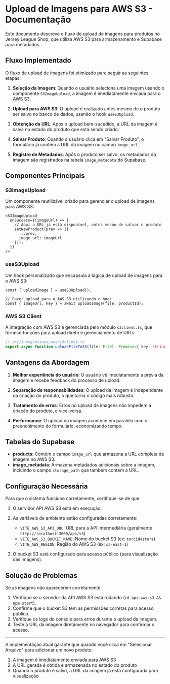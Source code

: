 # Upload de Imagens para AWS S3 - Documentação

Este documento descreve o fluxo de upload de imagens para produtos no Jersey League Shop, que utiliza AWS S3 para armazenamento e Supabase para metadados.

## Fluxo Implementado

O fluxo de upload de imagens foi otimizado para seguir as seguintes etapas:

1. **Seleção da Imagem**: Quando o usuário seleciona uma imagem usando o componente `S3ImageUpload`, a imagem é imediatamente enviada para o AWS S3.

2. **Upload para AWS S3**: O upload é realizado antes mesmo de o produto ser salvo no banco de dados, usando o hook `useS3Upload`.

3. **Obtenção da URL**: Após o upload bem-sucedido, a URL da imagem é salva no estado do produto que está sendo criado.

4. **Salvar Produto**: Quando o usuário clica em "Salvar Produto", o formulário já contém a URL da imagem no campo `image_url`.

5. **Registro de Metadados**: Após o produto ser salvo, os metadados da imagem são registrados na tabela `image_metadata` do Supabase.

## Componentes Principais

### S3ImageUpload

Um componente reutilizável criado para gerenciar o upload de imagens para AWS S3:

```tsx
<S3ImageUpload 
  onSuccess={(imageUrl) => {
    // Aqui a URL já está disponível, antes mesmo de salvar o produto
    setNewProduct(prev => ({
      ...prev,
      image_url: imageUrl
    }));
  }}
/>
```

### useS3Upload

Um hook personalizado que encapsula a lógica de upload de imagens para o AWS S3:

```tsx
const { uploadImage } = useS3Upload();

// Fazer upload para o AWS S3 utilizando o hook
const { imageUrl, key } = await uploadImage(file, productId);
```

### AWS S3 Client

A integração com AWS S3 é gerenciada pelo módulo `s3client.ts`, que fornece funções para upload direto e gerenciamento de URLs:

```typescript
// src/integrations/aws/s3client.ts
export async function uploadFileToS3(file: File): Promise<{ key: string; url: string }> { ... }
```

## Vantagens da Abordagem

1. **Melhor experiência do usuário**: O usuário vê imediatamente a prévia da imagem e recebe feedback do processo de upload.

2. **Separação de responsabilidades**: O upload da imagem é independente da criação do produto, o que torna o código mais robusto.

3. **Tratamento de erros**: Erros no upload de imagens não impedem a criação do produto, e vice-versa.

4. **Performance**: O upload da imagem acontece em paralelo com o preenchimento do formulário, economizando tempo.

## Tabelas do Supabase

- **products**: Contém o campo `image_url` que armazena a URL completa da imagem no AWS S3.
- **image_metadata**: Armazena metadados adicionais sobre a imagem, incluindo o campo `storage_path` que também contém a URL.

## Configuração Necessária

Para que o sistema funcione corretamente, certifique-se de que:

1. O servidor API AWS S3 está em execução.
2. As variáveis de ambiente estão configuradas corretamente:
   - `VITE_AWS_S3_API_URL`: URL para a API intermediária (geralmente `http://localhost:3000/api/s3`)
   - `VITE_AWS_S3_BUCKET_NAME`: Nome do bucket S3 (ex: `torcidastore`)
   - `VITE_AWS_REGION`: Região do AWS S3 (ex: `sa-east-1`)

3. O bucket S3 está configurado para acesso público (para visualização das imagens).

## Solução de Problemas

Se as imagens não aparecerem corretamente:

1. Verifique se o servidor da API AWS S3 está rodando (`cd api-aws-s3 && npm start`).
2. Confirme que o bucket S3 tem as permissões corretas para acesso público.
3. Verifique os logs do console para erros durante o upload da imagem.
4. Teste a URL da imagem diretamente no navegador para confirmar o acesso.

---

A implementação atual garante que quando você clica em "Selecionar Arquivo" para adicionar um novo produto:

1. A imagem é imediatamente enviada para AWS S3
2. A URL gerada é obtida e armazenada no estado do produto
3. Quando o produto é salvo, a URL da imagem já está configurada para visualização 